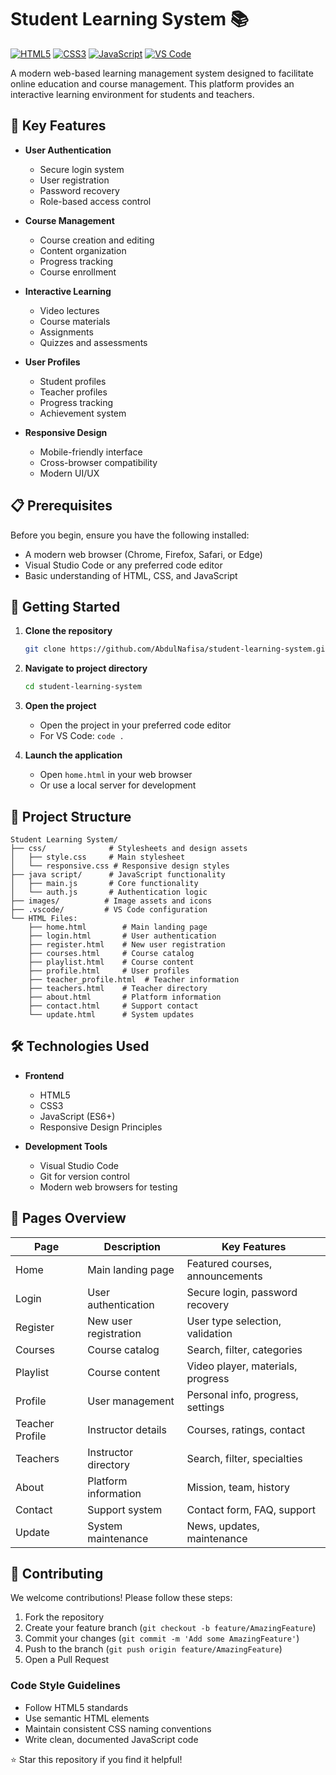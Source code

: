 # Student Learning System 📚

[![HTML5](https://img.shields.io/badge/HTML5-E34F26?style=for-the-badge&logo=html5&logoColor=white)](https://html.com/)
[![CSS3](https://img.shields.io/badge/CSS3-1572B6?style=for-the-badge&logo=css3&logoColor=white)](https://www.w3.org/Style/CSS/)
[![JavaScript](https://img.shields.io/badge/JavaScript-F7DF1E?style=for-the-badge&logo=javascript&logoColor=black)](https://www.javascript.com/)
[![VS Code](https://img.shields.io/badge/VS_Code-007ACC?style=for-the-badge&logo=visual-studio-code&logoColor=white)](https://code.visualstudio.com/)

A modern web-based learning management system designed to facilitate online education and course management. This platform provides an interactive learning environment for students and teachers.

## 🌟 Key Features

- **User Authentication**
  - Secure login system
  - User registration
  - Password recovery
  - Role-based access control

- **Course Management**
  - Course creation and editing
  - Content organization
  - Progress tracking
  - Course enrollment

- **Interactive Learning**
  - Video lectures
  - Course materials
  - Assignments
  - Quizzes and assessments

- **User Profiles**
  - Student profiles
  - Teacher profiles
  - Progress tracking
  - Achievement system

- **Responsive Design**
  - Mobile-friendly interface
  - Cross-browser compatibility
  - Modern UI/UX

## 📋 Prerequisites

Before you begin, ensure you have the following installed:
- A modern web browser (Chrome, Firefox, Safari, or Edge)
- Visual Studio Code or any preferred code editor
- Basic understanding of HTML, CSS, and JavaScript

## 🚀 Getting Started

1. **Clone the repository**
   ```bash
   git clone https://github.com/AbdulNafisa/student-learning-system.git
   ```

2. **Navigate to project directory**
   ```bash
   cd student-learning-system
   ```

3. **Open the project**
   - Open the project in your preferred code editor
   - For VS Code: `code .`

4. **Launch the application**
   - Open `home.html` in your web browser
   - Or use a local server for development

## 📁 Project Structure

```
Student Learning System/
├── css/              # Stylesheets and design assets
│   ├── style.css     # Main stylesheet
│   └── responsive.css # Responsive design styles
├── java script/      # JavaScript functionality
│   ├── main.js       # Core functionality
│   └── auth.js       # Authentication logic
├── images/          # Image assets and icons
├── .vscode/         # VS Code configuration
└── HTML Files:
    ├── home.html        # Main landing page
    ├── login.html       # User authentication
    ├── register.html    # New user registration
    ├── courses.html     # Course catalog
    ├── playlist.html    # Course content
    ├── profile.html     # User profiles
    ├── teacher_profile.html  # Teacher information
    ├── teachers.html    # Teacher directory
    ├── about.html       # Platform information
    ├── contact.html     # Support contact
    └── update.html      # System updates
```

## 🛠️ Technologies Used

- **Frontend**
  - HTML5
  - CSS3
  - JavaScript (ES6+)
  - Responsive Design Principles

- **Development Tools**
  - Visual Studio Code
  - Git for version control
  - Modern web browsers for testing

## 📱 Pages Overview

| Page | Description | Key Features |
|------|-------------|--------------|
| Home | Main landing page | Featured courses, announcements |
| Login | User authentication | Secure login, password recovery |
| Register | New user registration | User type selection, validation |
| Courses | Course catalog | Search, filter, categories |
| Playlist | Course content | Video player, materials, progress |
| Profile | User management | Personal info, progress, settings |
| Teacher Profile | Instructor details | Courses, ratings, contact |
| Teachers | Instructor directory | Search, filter, specialties |
| About | Platform information | Mission, team, history |
| Contact | Support system | Contact form, FAQ, support |
| Update | System maintenance | News, updates, maintenance |

## 🤝 Contributing

We welcome contributions! Please follow these steps:

1. Fork the repository
2. Create your feature branch (`git checkout -b feature/AmazingFeature`)
3. Commit your changes (`git commit -m 'Add some AmazingFeature'`)
4. Push to the branch (`git push origin feature/AmazingFeature`)
5. Open a Pull Request

### Code Style Guidelines
- Follow HTML5 standards
- Use semantic HTML elements
- Maintain consistent CSS naming conventions
- Write clean, documented JavaScript code

⭐ Star this repository if you find it helpful!
